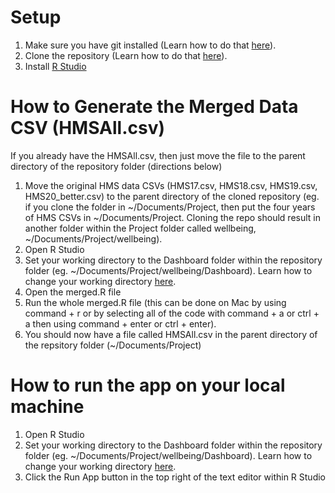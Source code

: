 # Setup
1. Make sure you have git installed (Learn how to do that [here](https://github.com/git-guides/install-git)).
2. Clone the repository (Learn how to do that [here](https://docs.github.com/en/repositories/creating-and-managing-repositories/cloning-a-repository)).
3. Install [R Studio](https://www.rstudio.com/products/rstudio/download/)

# How to Generate the Merged Data CSV (HMSAll.csv)
If you already have the HMSAll.csv, then just move the file to the parent directory of the repository folder (directions below)

1. Move the original HMS data CSVs (HMS17.csv, HMS18.csv, HMS19.csv, HMS20_better.csv) to the parent directory of the cloned repository (eg. if you clone the folder in ~/Documents/Project, then put the four years of HMS CSVs in ~/Documents/Project. Cloning the repo should result in another folder within the Project folder called wellbeing, ~/Documents/Project/wellbeing).
2. Open R Studio
3. Set your working directory to the Dashboard folder within the repository folder (eg. ~/Documents/Project/wellbeing/Dashboard). Learn how to change your working directory [here](https://support.rstudio.com/hc/en-us/articles/200711843-Working-Directories-and-Workspaces-in-the-RStudio-IDE).
4. Open the merged.R file
5. Run the whole merged.R file (this can be done on Mac by using command + r or by selecting all of the code with command + a or ctrl + a then using command + enter or ctrl + enter).
6. You should now have a file called HMSAll.csv in the parent directory of the repsitory folder (~/Documents/Project)

# How to run the app on your local machine
1. Open R Studio
2. Set your working directory to the Dashboard folder within the repository folder (eg. ~/Documents/Project/wellbeing/Dashboard). Learn how to change your working directory [here](https://support.rstudio.com/hc/en-us/articles/200711843-Working-Directories-and-Workspaces-in-the-RStudio-IDE).
3. Click the Run App button in the top right of the text editor within R Studio
